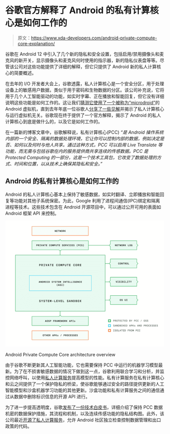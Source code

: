 # 谷歌官方解释了 Android 的私有计算核心是如何工作的

> 原文：<https://www.xda-developers.com/android-private-compute-core-explanation/>

谷歌在 Android 12 中引入了几个新的隐私和安全设置，包括启用/禁用摄像头和麦克风的新开关，显示摄像头和麦克风何时使用的指示器，新的隐私仪表盘等等。尽管该公司对这些功能提供了详细的解释，但它只提供了 Android 新的私人计算核心的简要概述。

在去年的 I/O 开发者大会上，谷歌透露，私人计算核心是一个安全分区，用于处理设备上的敏感用户数据，类似于用于密码和生物数据的分区。该公司补充说，它将用于几个人工智能驱动的功能，如实时字幕、正在播放和智能回复，但它没有详细说明这些功能是如何工作的。这让我们[猜测它使用了一个被称为“microdroid”](https://www.xda-developers.com/private-compute-core/)的 Android 虚拟机，直到去年年底一位谷歌人[分享了一些见解](https://twitter.com/MishaalRahman/status/1473450220646248452)并揭示了私人计算核心与运行虚拟机无关。谷歌现在终于提供了一个官方解释，揭示了 Android 的私人计算核心到底是做什么的，以及它是如何工作的。

在一篇新的博客文章中，谷歌解释说，私有计算核心(PCC) *“是 Android 操作系统内部的一个安全、隔离的数据处理环境，它让你可以控制内部的数据，例如决定是否、如何以及何时与他人共享。通过这种方式，PCC 可以启用 Live Translate 等功能，而无需与包括谷歌在内的服务提供商共享连续的传感数据。PCC 是 Protected Computing 的一部分，这是一个技术工具包，它改变了数据处理的方式、时间和位置，以从技术上确保其隐私和安全。”*

## Android 的私有计算核心是如何工作的

Android 的私人计算核心基本上保持了敏感数据，如实时翻译、立即播放和智能回复等功能对其他子系统保密。为此，Google 利用了进程间通信(IPC)绑定和隔离进程等技术。这些技术包含在 Android 开源项目中，可以通过公开可用的表面如 Android 框架 API 来控制。

 <picture>![Chart showing Android Private Compute Core's architecture.](img/583d15683d33da4913b2ea2802b6e445.png)</picture> 

Android Private Compute Core architecture overview

由于谷歌不断更新其人工智能功能，它也需要保持 PCC 中运行的机器学习模型最新。为了在不损害敏感数据的情况下做到这一点，谷歌利用联合学习和分析，并监控网络呼叫，以使用[私人计算服务](https://www.xda-developers.com/private-compute-services-android-12/)提高模型的性能。私有计算服务在私有计算核心和云之间提供了一个保护隐私的桥梁，使谷歌能够通过安全的路径提供更新的人工智能模型和沙盒机器学习功能的其他更新。沙盒功能和私有计算服务之间的通信通过从数据中删除标识信息的开源 API 进行。

为了进一步提高透明度，谷歌[发布了一份技术白皮书](https://arxiv.org/abs/2209.10317)，详细介绍了保持 PCC 数据机密的数据保护措施，其流程和机制，以及连续传感功能的隐私结构图。此外，该公司最近[开源了私人计算服务](https://github.com/google/private-compute-services)，允许 Android 社区独立检查控制数据管理和出口政策的代码。
